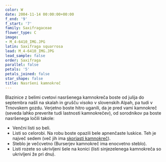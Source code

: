 ```yaml
---
color: W
date: 2004-11-14 00:00:00+00:00
f_end: '9'
f_start: '7'
family: Saxifragaceae
flower_type: C
image:
- M_4-6410_IMG.JPG
latin: Saxifraga squarrosa
lead: M_4-6410_IMG.JPG
lead_sample: false
order: Saxifraga
parallel: false
petals: '5'
petals_joined: false
star_shape: false
title: Nasršeni kamnokreč
---
```

Blazinice z belimi cvetovi nasršenega kamnokreča boste od julija do septembra našli na skalah in grušču visoko v slovenskih Alpah, pa tudi v Trnovskem gozdu. Verjetno boste hitro uganili, da je pred vami kamnokreč (seveda lahko preverite tudi lastnosti kamnokrečev), od sorodnikov pa boste nasršenega ločili takole:

-   Venčni listi so beli.
-   Listi so celorobi. Na robu boste opazili bele apnenčaste luskice. Teh je največ sedem (več jih ima [skorjasti kamnokreč](../saxifragacrustata/)).
-   Steblo je večcvetno (Burserjev kamnokreč ima enocvetno steblo).
-   Listi rozete so ukrivljeni šele na konici (listi sinjezelenega kamnokreča so ukrivljeni že pri dnu).
